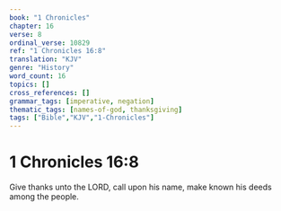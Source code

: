 ```yaml
---
book: "1 Chronicles"
chapter: 16
verse: 8
ordinal_verse: 10829
ref: "1 Chronicles 16:8"
translation: "KJV"
genre: "History"
word_count: 16
topics: []
cross_references: []
grammar_tags: [imperative, negation]
thematic_tags: [names-of-god, thanksgiving]
tags: ["Bible","KJV","1-Chronicles"]
---
```


# 1 Chronicles 16:8

Give thanks unto the LORD, call upon his name, make known his deeds among the people.
